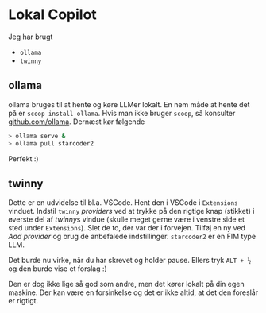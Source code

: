 # Lokal Copilot
Jeg har brugt
- `ollama`
- `twinny`

## ollama
ollama bruges til at hente og køre LLMer lokalt. En nem måde at hente det på er `scoop install ollama`. Hvis man ikke bruger `scoop`, så konsulter [github.com/ollama](https://github.com/ollama/ollama#ollama). Dernæst kør følgende
```bash
> ollama serve &
> ollama pull starcoder2
```
Perfekt :)

## twinny
Dette er en udvidelse til bl.a. VSCode. Hent den i VSCode i `Extensions` vinduet. Indstil `twinny` *providers* ved at trykke på den rigtige knap (stikket) i øverste del af *twinny*s vindue (skulle meget gerne være i venstre side et sted under `Extensions`). Slet de to, der var der i forvejen. Tilføj en ny ved *Add provider* og brug de anbefalede indstillinger. `starcoder2` er en FIM type LLM.

Det burde nu virke, når du har skrevet og holder pause. Ellers tryk `ALT + ½` og den burde vise et forslag :)

Den er dog ikke lige så god som andre, men det kører lokalt på din egen maskine. Der kan være en forsinkelse og det er ikke altid, at det den foreslår er rigtigt.
